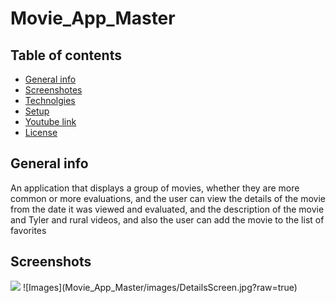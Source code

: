 # Movie_App_Master
## Table of contents
- [General info](#General-info)
- [Screenshotes](#Screenshotes) 
- [Technolgies](#Technolgies)
- [Setup](#Setup)
- [Youtube link](#Youtube-link) 
- [License](#Licence)
## General info
An application that displays a group of movies, whether they are more common or more evaluations, and the user can view the details of the movie from the date it was viewed and evaluated, and the description of the movie and Tyler and rural videos, and also the user can add the movie to the list of favorites
## Screenshots
<img src="Movie_App_Master/images/DetailsScreen.jpg"/>
![Images](Movie_App_Master/images/DetailsScreen.jpg?raw=true)


